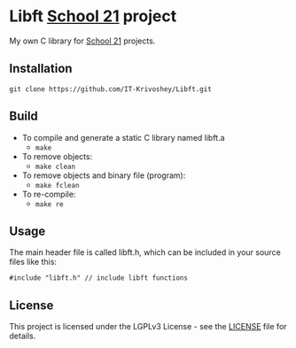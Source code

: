 # Libft [School 21](https://21-school.ru/) project
My own C library for [School 21](https://21-school.ru/) projects.
## Installation
```
git clone https://github.com/IT-Krivoshey/Libft.git
```
## Build
- To compile and generate a static C library named libft.a
	- `make`
- To remove objects:
	- `make clean`
- To remove objects and binary file (program):
	- `make fclean`
- To re-compile:
	- `make re`
## Usage
The main header file is called libft.h, which can be included in your source files like this:
```
#include "libft.h" // include libft functions
```
## License
This project is licensed under the LGPLv3 License - see the [LICENSE](https://github.com/IT-Krivoshey/Libft/blob/master/LICENSE) file for details.
